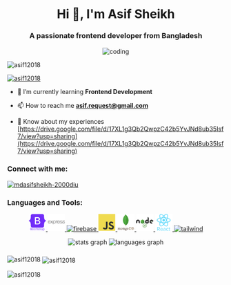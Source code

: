 <h1 align="center">Hi 👋, I'm Asif Sheikh</h1>
<h3 align="center">A passionate frontend developer from Bangladesh</h3>

<div align="center">
  <img align="center" alt="coding" width="400" src="https://user-images.githubusercontent.com/55389276/140866485-8fb1c876-9a8f-4d6a-98dc-08c4981eaf70.gif">
</div>


<p align="left"> <img src="https://komarev.com/ghpvc/?username=asif12018&label=Profile%20views&color=0e75b6&style=flat" alt="asif12018" /> </p>

<p align="left"> <a href="https://github.com/ryo-ma/github-profile-trophy"><img src="https://github-profile-trophy.vercel.app/?username=asif12018" alt="asif12018" /></a> </p>

- 🌱 I’m currently learning **Frontend Development**

- 📫 How to reach me **asif.request@gmail.com**

- 📄 Know about my experiences [https://drive.google.com/file/d/17XL1g3Qb2QwpzC42b5YvJNd8ub35Isf7/view?usp=sharing](https://drive.google.com/file/d/17XL1g3Qb2QwpzC42b5YvJNd8ub35Isf7/view?usp=sharing)

<h3 align="left">Connect with me:</h3>
<p align="left">
<a href="https://linkedin.com/in/mdasifsheikh-2000diu" target="blank"><img align="center" src="https://raw.githubusercontent.com/rahuldkjain/github-profile-readme-generator/master/src/images/icons/Social/linked-in-alt.svg" alt="mdasifsheikh-2000diu" height="30" width="40" /></a>
</p>

<h3 align="left">Languages and Tools:</h3>
<p align="center"> <a href="https://getbootstrap.com" target="_blank" rel="noreferrer"> <img src="https://raw.githubusercontent.com/devicons/devicon/master/icons/bootstrap/bootstrap-plain-wordmark.svg" alt="bootstrap" width="40" height="40"/> </a> <a href="https://expressjs.com" target="_blank" rel="noreferrer"> <img src="https://raw.githubusercontent.com/devicons/devicon/master/icons/express/express-original-wordmark.svg" alt="express" width="40" height="40"/> </a> <a href="https://firebase.google.com/" target="_blank" rel="noreferrer"> <img src="https://www.vectorlogo.zone/logos/firebase/firebase-icon.svg" alt="firebase" width="40" height="40"/> </a> <a href="https://developer.mozilla.org/en-US/docs/Web/JavaScript" target="_blank" rel="noreferrer"> <img src="https://raw.githubusercontent.com/devicons/devicon/master/icons/javascript/javascript-original.svg" alt="javascript" width="40" height="40"/> </a> <a href="https://www.mongodb.com/" target="_blank" rel="noreferrer"> <img src="https://raw.githubusercontent.com/devicons/devicon/master/icons/mongodb/mongodb-original-wordmark.svg" alt="mongodb" width="40" height="40"/> </a> <a href="https://nodejs.org" target="_blank" rel="noreferrer"> <img src="https://raw.githubusercontent.com/devicons/devicon/master/icons/nodejs/nodejs-original-wordmark.svg" alt="nodejs" width="40" height="40"/> </a> <a href="https://reactjs.org/" target="_blank" rel="noreferrer"> <img src="https://raw.githubusercontent.com/devicons/devicon/master/icons/react/react-original-wordmark.svg" alt="react" width="40" height="40"/> </a> <a href="https://tailwindcss.com/" target="_blank" rel="noreferrer"> <img src="https://www.vectorlogo.zone/logos/tailwindcss/tailwindcss-icon.svg" alt="tailwind" width="40" height="40"/> </a> </p>


<div align="center">
  <img src="https://github-readme-stats.vercel.app/api?username=asif12018&hide_title=false&hide_rank=false&show_icons=true&include_all_commits=true&count_private=true&disable_animations=false&theme=dracula&locale=en&hide_border=false" height="150" alt="stats graph"  />
  <img src="https://github-readme-stats.vercel.app/api/top-langs?username=asif12018&locale=en&hide_title=false&layout=compact&card_width=320&langs_count=5&theme=dracula&hide_border=false" height="150" alt="languages graph"  />
</div>

###

<p><img align="left" src="https://github-readme-stats.vercel.app/api/top-langs?username=asif12018&show_icons=true&locale=en&layout=compact" alt="asif12018" /></p>

<p>&nbsp;<img align="center" src="https://github-readme-stats.vercel.app/api?username=asif12018&show_icons=true&locale=en" alt="asif12018" /></p>

<p><img align="center" src="https://github-readme-streak-stats.herokuapp.com/?user=asif12018&" alt="asif12018" /></p>

